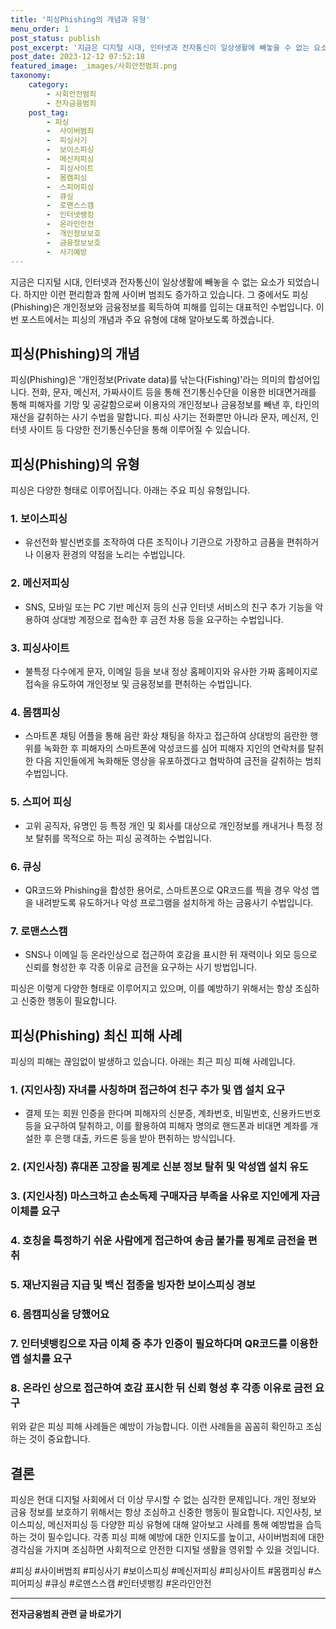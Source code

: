 ```yaml
---
title: '피싱Phishing의 개념과 유형'
menu_order: 1
post_status: publish
post_excerpt: '지금은 디지털 시대, 인터넷과 전자통신이 일상생활에 빼놓을 수 없는 요소가 되었습니다. 하지만 이런 편리함과 함께 사이버 범죄도 증가하고 있습니다. 그 중에서도 피싱 Phishing 은 개인정보와 금융정보를 획득하여 피해를 입히는 대표적인 수법입니다. 이번 포스트에서는 피싱의 개념과 주요 유형에 대해 알아보도록 하겠습니다.'
post_date: 2023-12-12 07:52:18
featured_image: _images/사회안전범죄.png
taxonomy:
    category:
        - 사회안전범죄
        - 전자금융범죄
    post_tag:
        - 피싱
        -  사이버범죄
        -  피싱사기
        -  보이스피싱
        -  메신저피싱
        -  피싱사이트
        -  몸캠피싱
        -  스피어피싱
        -  큐싱
        -  로맨스스캠
        -  인터넷뱅킹
        -  온라인안전
        -  개인정보보호
        -  금융정보보호
        -  사기예방
---
```



지금은 디지털 시대, 인터넷과 전자통신이 일상생활에 빼놓을 수 없는 요소가 되었습니다. 하지만 이런 편리함과 함께 사이버 범죄도 증가하고 있습니다. 그 중에서도 피싱(Phishing)은 개인정보와 금융정보를 획득하여 피해를 입히는 대표적인 수법입니다. 이번 포스트에서는 피싱의 개념과 주요 유형에 대해 알아보도록 하겠습니다.


## 피싱(Phishing)의 개념

피싱(Phishing)은 '개인정보(Private data)를 낚는다(Fishing)'라는 의미의 합성어입니다. 전화, 문자, 메신저, 가짜사이트 등을 통해 전기통신수단을 이용한 비대면거래를 통해 피해자를 기망 및 공갈함으로써 이용자의 개인정보나 금융정보를 빼낸 후, 타인의 재산을 갈취하는 사기 수법을 말합니다. 피싱 사기는 전화뿐만 아니라 문자, 메신저, 인터넷 사이트 등 다양한 전기통신수단을 통해 이루어질 수 있습니다.

## 피싱(Phishing)의 유형

피싱은 다양한 형태로 이루어집니다. 아래는 주요 피싱 유형입니다.

### 1. 보이스피싱

- 유선전화 발신번호를 조작하여 다른 조직이나 기관으로 가장하고 금품을 편취하거나 이용자 환경의 약점을 노리는 수법입니다.

### 2. 메신저피싱

- SNS, 모바일 또는 PC 기반 메신저 등의 신규 인터넷 서비스의 친구 추가 기능을 악용하여 상대방 계정으로 접속한 후 금전 차용 등을 요구하는 수법입니다.

### 3. 피싱사이트

- 불특정 다수에게 문자, 이메일 등을 보내 정상 홈페이지와 유사한 가짜 홈페이지로 접속을 유도하여 개인정보 및 금융정보를 편취하는 수법입니다.

### 4. 몸캠피싱

- 스마트폰 채팅 어플을 통해 음란 화상 채팅을 하자고 접근하여 상대방의 음란한 행위를 녹화한 후 피해자의 스마트폰에 악성코드를 심어 피해자 지인의 연락처를 탈취한 다음 지인들에게 녹화해둔 영상을 유포하겠다고 협박하여 금전을 갈취하는 범죄 수법입니다.

### 5. 스피어 피싱

- 고위 공직자, 유명인 등 특정 개인 및 회사를 대상으로 개인정보를 캐내거나 특정 정보 탈취를 목적으로 하는 피싱 공격하는 수법입니다.

### 6. 큐싱

- QR코드와 Phishing을 합성한 용어로, 스마트폰으로 QR코드를 찍을 경우 악성 앱을 내려받도록 유도하거나 악성 프로그램을 설치하게 하는 금융사기 수법입니다.

### 7. 로맨스스캠

- SNS나 이메일 등 온라인상으로 접근하여 호감을 표시한 뒤 재력이나 외모 등으로 신뢰를 형성한 후 각종 이유로 금전을 요구하는 사기 방법입니다.


피싱은 이렇게 다양한 형태로 이루어지고 있으며, 이를 예방하기 위해서는 항상 조심하고 신중한 행동이 필요합니다.


## 피싱(Phishing) 최신 피해 사례

피싱의 피해는 끊임없이 발생하고 있습니다. 아래는 최근 피싱 피해 사례입니다.

### 1. (지인사칭) 자녀를 사칭하며 접근하여 친구 추가 및 앱 설치 요구

- 결제 또는 회원 인증을 한다며 피해자의 신분증, 계좌번호, 비밀번호, 신용카드번호 등을 요구하여 탈취하고, 이를 활용하여 피해자 명의로 핸드폰과 비대면 계좌를 개설한 후 은행 대출, 카드론 등을 받아 편취하는 방식입니다.

### 2. (지인사칭) 휴대폰 고장을 핑계로 신분 정보 탈취 및 악성앱 설치 유도

### 3. (지인사칭) 마스크하고 손소독제 구매자금 부족을 사유로 지인에게 자금 이체를 요구

### 4. 호칭을 특정하기 쉬운 사람에게 접근하여 송금 불가를 핑계로 금전을 편취

### 5. 재난지원금 지급 및 백신 접종을 빙자한 보이스피싱 경보

### 6. 몸캠피싱을 당했어요

### 7. 인터넷뱅킹으로 자금 이체 중 추가 인증이 필요하다며 QR코드를 이용한 앱 설치를 요구

### 8. 온라인 상으로 접근하여 호감 표시한 뒤 신뢰 형성 후 각종 이유로 금전 요구


위와 같은 피싱 피해 사례들은 예방이 가능합니다. 이런 사례들을 꼼꼼히 확인하고 조심하는 것이 중요합니다.


## 결론

피싱은 현대 디지털 사회에서 더 이상 무시할 수 없는 심각한 문제입니다. 개인 정보와 금융 정보를 보호하기 위해서는 항상 조심하고 신중한 행동이 필요합니다. 지인사칭, 보이스피싱, 메신저피싱 등 다양한 피싱 유형에 대해 알아보고 사례를 통해 예방법을 습득하는 것이 필수입니다. 각종 피싱 피해 예방에 대한 인지도를 높이고, 사이버범죄에 대한 경각심을 가지며 조심하면 사회적으로 안전한 디지털 생활을 영위할 수 있을 것입니다.

#피싱 #사이버범죄 #피싱사기 #보이스피싱 #메신저피싱 #피싱사이트 #몸캠피싱 #스피어피싱 #큐싱 #로맨스스캠 #인터넷뱅킹 #온라인안전
<!-- wp:separator -->
<hr class="wp-block-separator has-alpha-channel-opacity"/>
<!-- /wp:separator -->

<!-- wp:group {"backgroundColor":"base","layout":{"type":"constrained"}} -->
<div class="wp-block-group has-base-background-color has-background"><!-- wp:paragraph {"align":"center","fontSize":"medium"} -->
<p class="has-text-align-center has-large-font-size"><strong>전자금융범죄 관련 글 바로가기</strong></p>
<!-- /wp:paragraph -->


<!-- wp:latest-posts
{"categories":[{"id":30759,"count":19,"description":"","link":"https://uknowlaw.com/category/%ec%a0%84%ec%9e%90%ea%b8%88%ec%9c%b5%eb%b2%94%ec%a3%84/","name":"전자금융범죄","slug":"전자금융범죄","taxonomy":"category","parent":0,"meta":[],"_links":{"self":[{"href":"https://uknowlaw.com/wp-json/wp/v2/categories/30759"}],"collection":[{"href":"https://uknowlaw.com/wp-json/wp/v2/categories"}],"about":[{"href":"https://uknowlaw.com/wp-json/wp/v2/taxonomies/category"}],"wp:post_type":[{"href":"https://uknowlaw.com/wp-json/wp/v2/posts?categories=30759"}],"curies":[{"name":"wp","href":"https://api.w.org/{rel}","templated":true}]}}],"postsToShow":100,"excerptLength":28,"postLayout":"grid","columns":2,"featuredImageAlign":"left","featuredImageSizeSlug":"large","fontSize":"small"} /--></div>
<!-- /wp:group -->
